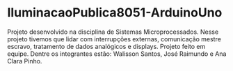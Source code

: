 # IluminacaoPublica8051-ArduinoUno
Projeto desenvolvido na disciplina de Sistemas Microprocessados. 
Nesse projeto tivemos que lidar com interrupções externas, comunicação mestre escravo, tratamento de dados analógicos e displays. 
Projeto feito em equipe. Dentre os integrantes estão: Walisson Santos, José Raimundo e Ana Clara Pinho. 
